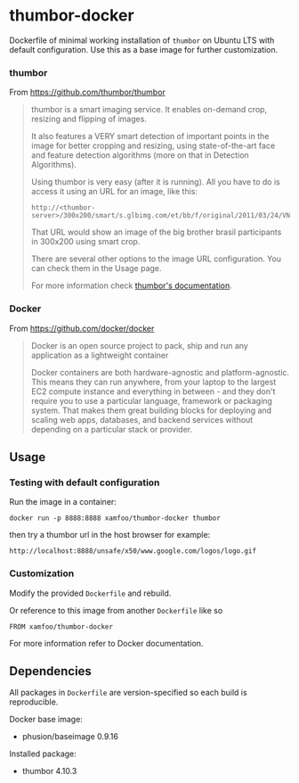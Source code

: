 # thumbor-docker

Dockerfile of minimal working installation of `thumbor` on Ubuntu LTS with
default configuration. Use this as a base image for further customization.

### thumbor

From https://github.com/thumbor/thumbor

> thumbor is a smart imaging service. It enables on-demand crop, resizing and flipping of images.
>
> It also features a VERY smart detection of important points in the image for better cropping and resizing, using state-of-the-art face and feature detection algorithms (more on that in Detection Algorithms).
>
> Using thumbor is very easy (after it is running). All you have to do is access it using an URL for an image, like this:
>
> ```
> http://<thumbor-server>/300x200/smart/s.glbimg.com/et/bb/f/original/2011/03/24/VN0JiwzmOw0b0lg.jpg
> ```
>
> That URL would show an image of the big brother brasil participants in 300x200 using smart crop.
>
> There are several other options to the image URL configuration. You can check them in the Usage page.
>
> For more information check [thumbor's
> documentation](https://github.com/globocom/thumbor/wiki "thumbor docs").

### Docker

From https://github.com/docker/docker

> Docker is an open source project to pack, ship and run any application as a lightweight container
>
> Docker containers are both hardware-agnostic and platform-agnostic. This means they can run anywhere, from your laptop to the largest EC2 compute instance and everything in between - and they don't require you to use a particular language, framework or packaging system. That makes them great building blocks for deploying and scaling web apps, databases, and backend services without depending on a particular stack or provider.

## Usage

### Testing with default configuration

Run the image in a container:

    docker run -p 8888:8888 xamfoo/thumbor-docker thumbor

then try a thumbor url in the host browser for example:

    http://localhost:8888/unsafe/x50/www.google.com/logos/logo.gif

### Customization

Modify the provided `Dockerfile` and rebuild.

Or reference to this image from another `Dockerfile` like so

    FROM xamfoo/thumbor-docker

For more information refer to Docker documentation.

## Dependencies

All packages in `Dockerfile` are version-specified so each build is
reproducible.

Docker base image:

- phusion/baseimage 0.9.16

Installed package:

- thumbor 4.10.3
